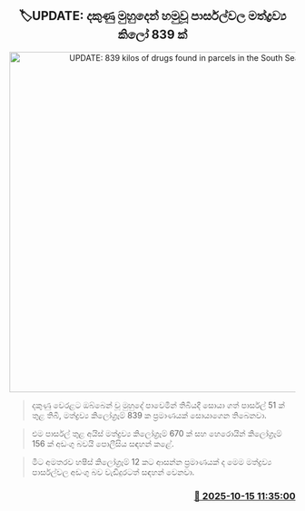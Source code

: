 <p align='center'><b><h2 align='center' title='UPDATE: 839 kilos of drugs found in parcels in the South Sea'>🏷UPDATE: දකුණු මුහුදෙන් හමුවූ පාර්සල්වල මත්ද්‍රව්‍ය කිලෝ 839 ක්</h2></b></p>
<p align='center'><img src='https://helakuru.sgp1.cdn.digitaloceanspaces.com/esana/images/lib/ice-una.jpg' width='600' alt='UPDATE: 839 kilos of drugs found in parcels in the South Sea'></p>

> දකුණු වෙරළට ඔබ්බෙන් වූ මුහුදේ පාවෙමින් තිබියදී සොයා ගත් පාර්සල් 51 ක් තුළ තිබී, මත්ද්‍රව්‍ය කිලෝග්‍රෑම් 839 ක ප්‍රමාණයක් සොයාගෙන තිබෙනවා.

> එම පාර්සල් තුළ අයිස් මත්ද්‍රව්‍ය කිලෝග්‍රෑම් 670 ක් සහ හෙරොයින් කිලෝග්‍රෑම් 156 ක් අඩංගු බවයි පොලීසිය සඳහන් කළේ.

> මීට අමතරව හෂීස් කිලෝග්‍රෑම් 12 කට ආසන්න ප්‍රමාණයක් ද මෙම මත්ද්‍රව්‍ය පාර්සල්වල අඩංගු බව වැඩිදුරටත් සඳහන් වෙනවා.



<h3 align='right'><a href='https://www.helakuru.lk/esana/p/114510/'>📅 2025-10-15 11:35:00</a></h3>
